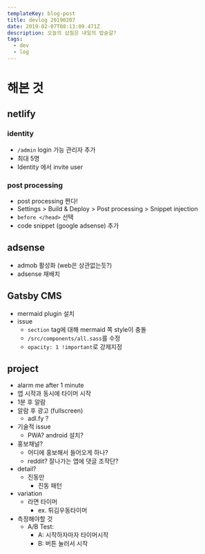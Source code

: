 ```yaml
---
templateKey: blog-post
title: devlog 20190207
date: 2019-02-07T08:13:09.471Z
description: 오늘의 삽질은 내일의 밥숟갈?
tags:
  - dev
  - log
---
```

# 해본 것

## netlify
### identity
* ```/admin``` login 가능 관리자 추가
* 최대 5명
* Identity 에서 invite user

### post processing
* post processing 쩐다!
* Settings > Build & Deploy > Post processing > Snippet injection
* ```before </head>``` 선택
* code snippet (google adsense) 추가

## adsense
* admob 활성화 (web은 상관없는듯?)
* adsense 재배치

## Gatsby CMS
* mermaid plugin 설치
* issue
  * ```section``` tag에 대해 mermaid 쪽 style이 충돌
  * ```/src/components/all.sass```를 수정
  * ```opacity: 1 !important```로 강제지정

## project
* alarm me after 1 minute
* 앱 시작과 동시에 타이머 시작
* 1분 후 알람
* 알람 후 광고 (fullscreen)
  * adl.fy ?
* 기술적 issue
  * PWA? android 설치?
* 홍보채널?
  * 어디에 홍보해서 들어오게 하나?
  * reddit? 잘나가는 앱에 댓글 조작단?
* detail?
  * 진동만
    * 진동 패턴
* variation
  * 라면 타이머
    * ex. 튀김우동타이머
* 측정해야할 것
  * A/B Test: 
    * A: 시작하자마자 타이머시작
    * B: 버튼 눌러서 시작
